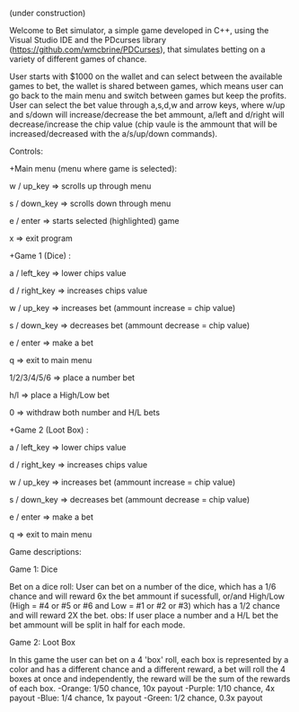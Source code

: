  (under construction)

  Welcome to Bet simulator, a simple game developed in C++, using the Visual Studio IDE and the PDcurses library (https://github.com/wmcbrine/PDCurses), that simulates betting on a variety of different games of chance. 

  User starts with $1000 on the wallet and can select between the available games to bet, the wallet is shared between games, which means user can go back to the main menu and switch between games but keep the profits. User can select the bet value through a,s,d,w and arrow keys, where w/up and s/down will increase/decrease the bet ammount, a/left and d/right will decrease/increase the chip value (chip vaule is the ammount that will be increased/decreased with the a/s/up/down commands).

 Controls: 

+Main menu (menu where game is selected):

  w / up_key    => scrolls up through menu

  s / down_key  => scrolls down through menu

  e / enter     => starts selected (highlighted) game

  x             => exit program

+Game 1 (Dice) :

  a / left_key  => lower chips value

  d / right_key => increases chips value

  w / up_key    => increases bet (ammount increase = chip value)

  s / down_key  => decreases bet (ammount decrease = chip value)

  e / enter     => make a bet

  q             => exit to main menu

  1/2/3/4/5/6   => place a number bet

  h/l           => place a High/Low bet

  0             => withdraw both number and H/L bets


+Game 2 (Loot Box) :

  a / left_key  => lower chips value

  d / right_key => increases chips value

  w / up_key    => increases bet (ammount increase = chip value)

  s / down_key  => decreases bet (ammount decrease = chip value)

  e / enter     => make a bet

  q             => exit to main menu
  

  Game descriptions:
 
 Game 1: Dice

  Bet on a dice roll: User can bet on a number of the dice, which has a 1/6 chance and will reward 6x the bet ammount if sucessfull, or/and High/Low (High = #4 or #5 or #6 and Low = #1 or #2 or #3) which has a 1/2 chance and will reward 2X the bet. 
   obs: If user place a number and a H/L bet the bet ammount will be split in half for each mode.

 Game 2: Loot Box

  In this game the user can bet on a 4 'box' roll, each box is represented by a color and has a different chance and a different reward, a bet will roll the 4 boxes at once and independently, the reward will be the sum of the rewards of each box.
    -Orange: 1/50 chance, 10x payout 
    -Purple: 1/10 chance, 4x payout
    -Blue:   1/4 chance,  1x payout
    -Green:  1/2 chance,  0.3x payout



	
	

